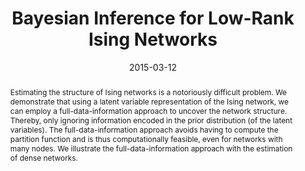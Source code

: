 ---
title : "Bayesian Inference for Low-Rank Ising Networks"
date : "2015-03-12"
publication_types : ["2"]
publication : "Marsman, M., Maris, G., Bechger, T., & Glas, C. Bayesian inference for low-rank Ising networks.
Scientific Reports, 5 (1), 9050. https://doi.org/10.1038/srep09050"
abstract: "Estimating the structure of Ising networks is a notoriously difficult problem. We demonstrate that using a latent variable representation of the Ising network, we can employ a full-data-information approach to uncover the network structure. Thereby, only ignoring information encoded in the prior distribution (of the latent variables). The full-data-information approach avoids having to compute the partition function and is thus computationally feasible, even for networks with many nodes. We illustrate the full-data-information approach with the estimation of dense networks."
---